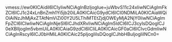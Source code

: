 vmess://ew0KICAidiI6ICIyIiwNCiAgInBzIjogIue+juWbvS11c24xIiwNCiAgImFkZCI6ICJ1c24xLnBnZmh1Yi5jb20iLA0KICAicG9ydCI6ICI0NDMiLA0KICAiaWQiOiAiNzJhMjAxZTAtNmViZi00Y2U5LThiMTEtZjdjOWEyMjA2NjY0IiwNCiAgImFpZCI6ICIwIiwNCiAgInNjeSI6ICJhdXRvIiwNCiAgIm5ldCI6ICJ3cyIsDQogICJ0eXBlIjogIm5vbmUiLA0KICAiaG9zdCI6ICIiLA0KICAicGF0aCI6ICIvcGdmIiwNCiAgInRscyI6ICJ0bHMiLA0KICAic25pIjogIiIsDQogICJhbHBuIjogIiINCn0=
